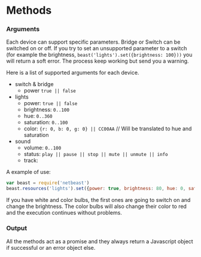 # Methods

### Arguments

Each device can support specific parameters. 
Bridge or Switch can be switched on or off. If you try to set an unsupported parameter to a switch (for example the brightness, `beast('lights').set({brightness: 100}))` you will return a soft error. The process keep working but send you a warning.

Here is a list of supported arguments for each device.
*   switch & bridge
    * power `true || false`
*   lights
    * power:        `true || false`
    * brightness:   `0..100`
    * hue:          `0..360`
    * saturation:   `0..100`
    * color:    `{r: 0, b: 0, g: 0} || CC00AA` // Will be translated to hue and saturation
*   sound
    * volume:       `0..100`
    * status:       `play || pause || stop || mute || unmute || info`  
    * track: 

A example of use:
````javascript
var beast = require('netbeast')
beast.resources('lights').set({power: true, brightness: 80, hue: 0, saturation: 100})
````
 If you have white and color bulbs, the first ones are going to switch on and change the brightness. The color bulbs will also change their color to red and the execution continues without problems.


### Output

All the methods act as a promise and they always return a Javascript object if successful or an error object else.
